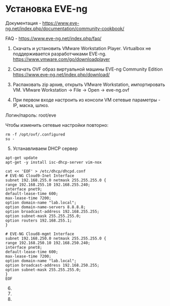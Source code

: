 # Установка EVE-ng

Документация - https://www.eve-ng.net/index.php/documentation/community-cookbook/

FAQ - https://www.eve-ng.net/index.php/faq/

1. Скачать и установить VMware Workstation Player. Virtualbox не поддерживается разработчиками EVE-ng.
https://www.vmware.com/go/downloadplayer

2. Скачать OVF образ виртуальной машины EVE-ng Community Edition
https://www.eve-ng.net/index.php/download/

3. Распаковать zip архив, открыть VMware Workstation, импортировать VM.
VMware Workstation -> File -> Open -> eve-ng.ovf


4. При первом входе настроить из консоли VM сетевые параметры - IP, маска, шлюз.

Логин/пароль: root/eve

Чтобы изменить сетевые настройки повторно:
```
rm -f /opt/ovf/.configured
su -
```
5. Устанавливаем DHCP сервер
```
apt-get update
apt-get -y install isc-dhcp-server vim-nox

cat << 'EOF' > /etc/dhcp/dhcpd.conf
# EVE-NG Cloud9-Inet Interface
subnet 192.168.255.0 netmask 255.255.255.0 {
range 192.168.255.10 192.168.255.240;
interface pnet9;
default-lease-time 600;
max-lease-time 7200;
option domain-name "lab.local";
option domain-name-servers 8.8.8.8;
option broadcast-address 192.168.255.255;
option subnet-mask 255.255.255.0;
option routers 192.168.255.1;
}

# EVE-NG Cloud8-mgmt Interface
subnet 192.168.250.0 netmask 255.255.255.0 {
range 192.168.250.10 192.168.250.240;
interface pnet8;
default-lease-time 600;
max-lease-time 7200;
option domain-name "lab.local";
option broadcast-address 192.168.250.255;
option subnet-mask 255.255.255.0;
}
EOF

```

6. 
7. 
8. 

